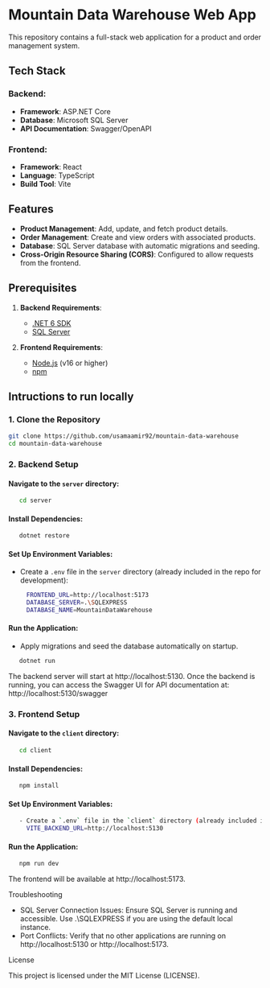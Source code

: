 # Mountain Data Warehouse Web App

This repository contains a full-stack web application for a product and order management system.

## Tech Stack

### Backend:
- **Framework**: ASP.NET Core
- **Database**: Microsoft SQL Server
- **API Documentation**: Swagger/OpenAPI

### Frontend:
- **Framework**: React
- **Language**: TypeScript
- **Build Tool**: Vite


## Features

- **Product Management**: Add, update, and fetch product details.
- **Order Management**: Create and view orders with associated products.
- **Database**: SQL Server database with automatic migrations and seeding.
- **Cross-Origin Resource Sharing (CORS)**: Configured to allow requests from the frontend.


## Prerequisites

1. **Backend Requirements**:
   - [.NET 6 SDK](https://dotnet.microsoft.com/download/dotnet/6.0)
   - [SQL Server](https://www.microsoft.com/en-us/sql-server)

2. **Frontend Requirements**:
   - [Node.js](https://nodejs.org/) (v16 or higher)
   - [npm](https://www.npmjs.com/)


## Intructions to run locally

### 1. Clone the Repository
```bash
git clone https://github.com/usamaamir92/mountain-data-warehouse
cd mountain-data-warehouse
```

### 2. Backend Setup
#### Navigate to the `server` directory:
```bash
   cd server
```
#### Install Dependencies:
```bash
   dotnet restore
```
#### Set Up Environment Variables:
   - Create a `.env` file in the `server` directory (already included in the repo for development):
```bash
     FRONTEND_URL=http://localhost:5173
     DATABASE_SERVER=.\SQLEXPRESS
     DATABASE_NAME=MountainDataWarehouse
```
#### Run the Application:
   - Apply migrations and seed the database automatically on startup.
```bash
   dotnet run
```
   The backend server will start at http://localhost:5130.
   Once the backend is running, you can access the Swagger UI for API documentation at:
   http://localhost:5130/swagger


### 3. Frontend Setup
#### Navigate to the `client` directory:
```bash
   cd client
```
#### Install Dependencies:
```bash
   npm install
```
#### Set Up Environment Variables:
```bash
   - Create a `.env` file in the `client` directory (already included in the repo for development):
     VITE_BACKEND_URL=http://localhost:5130
```
#### Run the Application:
```bash
   npm run dev
```
   The frontend will be available at http://localhost:5173.



Troubleshooting

- SQL Server Connection Issues: Ensure SQL Server is running and accessible. Use .\SQLEXPRESS if you are using the default local instance.
- Port Conflicts: Verify that no other applications are running on http://localhost:5130 or http://localhost:5173.


License

This project is licensed under the MIT License (LICENSE).


